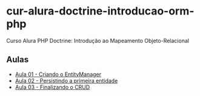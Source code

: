 # cur-alura-doctrine-introducao-orm-php
Curso Alura PHP Doctrine: Introdução ao Mapeamento Objeto-Relacional

## Aulas
- [Aula 01 - Criando o EntityManager](https://github.com/vxrnxk/cur-alura-doctrine-introducao-orm-php/tree/master/aula-01)
- [Aula 02 - Persistindo a primeira entidade](https://github.com/vxrnxk/cur-alura-doctrine-introducao-orm-php/tree/master/aula-02)
- [Aula 03 - Finalizando o CRUD](https://github.com/vxrnxk/cur-alura-doctrine-introducao-orm-php/tree/master/aula-03)